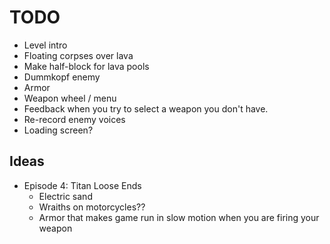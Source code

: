 # TODO
- Level intro
- Floating corpses over lava
- Make half-block for lava pools
- Dummkopf enemy
- Armor
- Weapon wheel / menu
- Feedback when you try to select a weapon you don't have.
- Re-record enemy voices
- Loading screen?

## Ideas

- Episode 4: Titan Loose Ends
  - Electric sand
  - Wraiths on motorcycles??
  - Armor that makes game run in slow motion when you are firing your weapon

